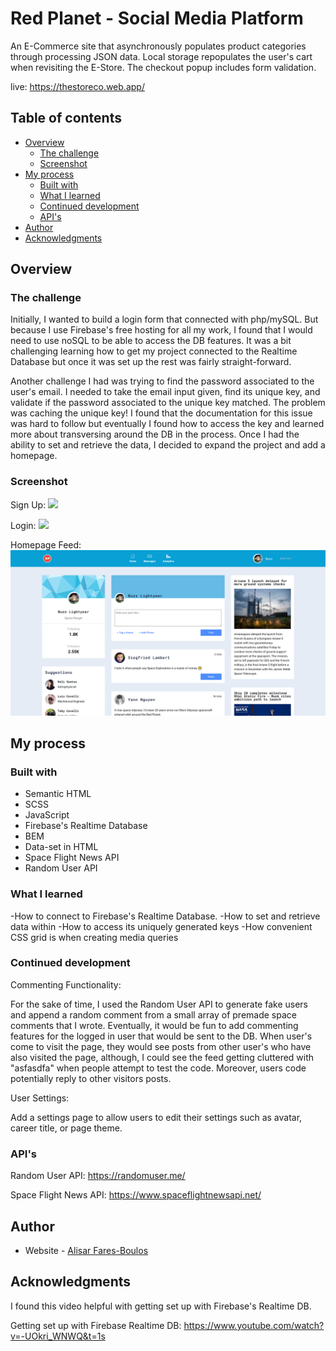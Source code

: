 # Red Planet - Social Media Platform

An E-Commerce site that asynchronously populates product categories through processing JSON data. Local storage repopulates the user's cart when revisiting the E-Store. The checkout popup includes form validation.

live: https://thestoreco.web.app/

## Table of contents

- [Overview](#overview)
  - [The challenge](#the-challenge)
  - [Screenshot](#screenshot)
- [My process](#my-process)
  - [Built with](#built-with)
  - [What I learned](#what-i-learned)
  - [Continued development](#continued-development)
  - [API's](#useful-resources)
- [Author](#author)
- [Acknowledgments](#acknowledgments)

## Overview

### The challenge

Initially, I wanted to build a login form that connected with php/mySQL. But because I use Firebase's free hosting for all my work, I found that I would need to use noSQL to be able to access the DB features. It was a bit challenging learning how to get my project connected to the Realtime Database but once it was set up the rest was fairly straight-forward.

Another challenge I had was trying to find the password associated to the user's email. I needed to take the email input given, find its unique key, and validate if the password associated to the unique key matched. The problem was caching the unique key! I found that the documentation for this issue was hard to follow but eventually I found how to access the key and learned more about transversing around the DB in the process. Once I had the ability to set and retrieve the data, I decided to expand the project and add a homepage.

### Screenshot

Sign Up:
![](./images/screenshots/createUse.png)

Login:
![](./images/screenshots/login.png)

Homepage Feed:
![](./images/screenshots/home.png)

## My process

### Built with

- Semantic HTML
- SCSS
- JavaScript
- Firebase's Realtime Database
- BEM
- Data-set in HTML
- Space Flight News API
- Random User API

### What I learned

-How to connect to Firebase's Realtime Database.
-How to set and retrieve data within
-How to access its uniquely generated keys
-How convenient CSS grid is when creating media queries

### Continued development

Commenting Functionality:

For the sake of time, I used the Random User API to generate fake users and append a random comment from a small array of premade space comments that I wrote. Eventually, it would be fun to add commenting features for the logged in user that would be sent to the DB. When user's come to visit the page, they would see posts from other user's who have also visited the page, although, I could see the feed getting cluttered with "asfasdfa" when people attempt to test the code. Moreover, users code potentially reply to other visitors posts.

User Settings:

Add a settings page to allow users to edit their settings such as avatar, career title, or page theme.

### API's

Random User API:
https://randomuser.me/

Space Flight News API:
https://www.spaceflightnewsapi.net/

## Author

- Website - [Alisar Fares-Boulos](https://www.alisarfaresboulos.com)

## Acknowledgments

I found this video helpful with getting set up with Firebase's Realtime DB.

Getting set up with Firebase Realtime DB:
https://www.youtube.com/watch?v=-UOkri_WNWQ&t=1s
